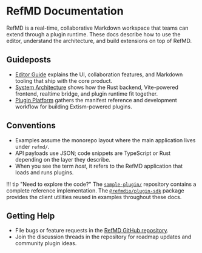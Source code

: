# RefMD Documentation

RefMD is a real-time, collaborative Markdown workspace that teams can extend through a plugin runtime. These docs describe how to use the editor, understand the architecture, and build extensions on top of RefMD.

## Guideposts

- [Editor Guide](editor.md) explains the UI, collaboration features, and Markdown tooling that ship with the core product.
- [System Architecture](architecture.md) shows how the Rust backend, Vite-powered frontend, realtime bridge, and plugin runtime fit together.
- [Plugin Platform](plugins/index.md) gathers the manifest reference and development workflow for building Extism-powered plugins.

## Conventions

- Examples assume the monorepo layout where the main application lives under `refmd/`.
- API payloads use JSON; code snippets are TypeScript or Rust depending on the layer they describe.
- When you see the term *host*, it refers to the RefMD application that loads and runs plugins.

!!! tip "Need to explore the code?"
    The [`sample-plugin/`](../sample-plugin/) repository contains a complete reference implementation. The [`@refmdio/plugin-sdk`](../plugin-sdk/) package provides the client utilities reused in examples throughout these docs.

## Getting Help

- File bugs or feature requests in the [RefMD GitHub repository](https://github.com/refmdio/refmd).
- Join the discussion threads in the repository for roadmap updates and community plugin ideas.
